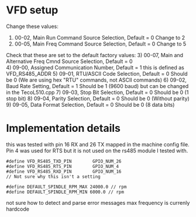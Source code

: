 # VFD setup

Change these values:
1) 00-02, Main Run Command Source Selection,   Default = 0  Change to 2
2) 00-05, Main Freq Command Source Selection,  Default = 0  Change to 5

Check that these are set to the default factory values:
3) 00-07, Main and Alternative Freq Cmnd Source Selection,  Default = 0  
4) 09-00, Assigned Communication Number,      Default = 1  this is defined as  VFD_RS485_ADDR
5) 09-01, RTU/ASCII Code Selection,           Default = 0  Should be 0 (We are using hex "RTU" commands, not ASCII commands) 
6) 09-02, Baud Rate Setting,                  Default = 1  Should be 1 (9600  baud) but can be changed in the TecoL510.cpp
7) 09-03, Stop Bit Selection,                 Default = 0  Should be 0 (1 stop bit) 
8) 09-04, Parity Selection,                   Default = 0  Should be 0 (Without parity) 
9) 09-05, Data Format Selection,              Default = 0  Should be 0 (8 data bits) 

# Implementation details

this was tested with pin 16 RX and 26 TX mapped in the machine config file.  Pin 4 was used for RTS but it is not used on the rs485 module I tested with.

```
#define VFD_RS485_TXD_PIN        GPIO_NUM_26
#define VFD_RS485_RTS_PIN        GPIO_NUM_4
#define VFD_RS485_RXD_PIN        GPIO_NUM_16
// Not sure why this isn't a setting

#define DEFAULT_SPINDLE_RPM_MAX 24000.0 // rpm
#define DEFAULT_SPINDLE_RPM_MIN 6000.0 // rpm
```

not sure how to detect and parse error messages
max frequency is currenly hardcode
